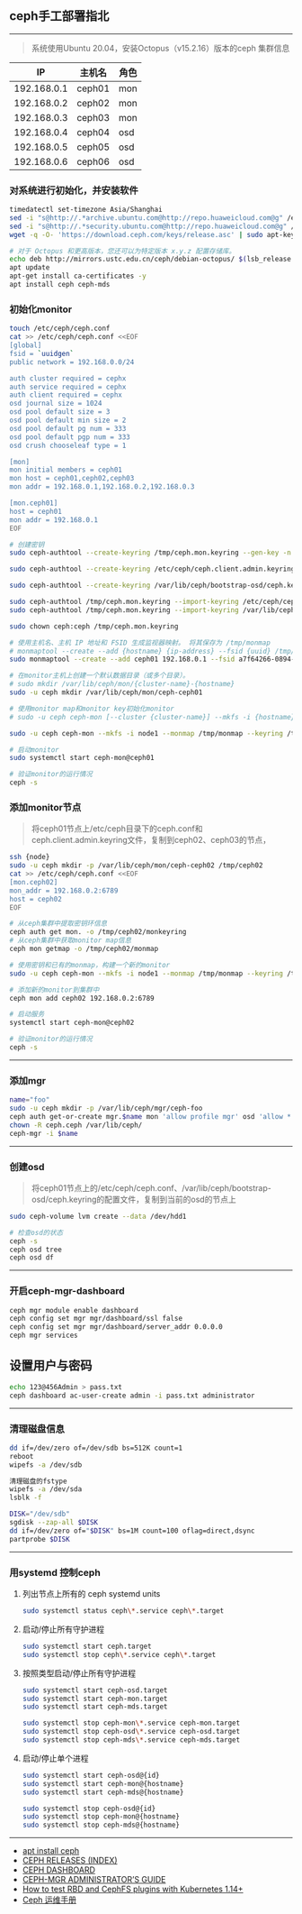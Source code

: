 ## ceph手工部署指北
---
> 系统使用Ubuntu 20.04，安装Octopus（v15.2.16）版本的ceph
> 集群信息

|IP|主机名|角色|
|-|-|-|
|192.168.0.1|ceph01|mon|
|192.168.0.2|ceph02|mon|
|192.168.0.3|ceph03|mon|
|192.168.0.4|ceph04|osd|
|192.168.0.5|ceph05|osd|
|192.168.0.6|ceph06|osd|

### 对系统进行初始化，并安装软件
```bash
timedatectl set-timezone Asia/Shanghai
sed -i "s@http://.*archive.ubuntu.com@http://repo.huaweicloud.com@g" /etc/apt/sources.list
sed -i "s@http://.*security.ubuntu.com@http://repo.huaweicloud.com@g" /etc/apt/sources.list
wget -q -O- 'https://download.ceph.com/keys/release.asc' | sudo apt-key add -

# 对于 Octopus 和更高版本，您还可以为特定版本 x.y.z 配置存储库。
echo deb http://mirrors.ustc.edu.cn/ceph/debian-octopus/ $(lsb_release -sc) main | sudo tee /etc/apt/sources.list.d/ceph.list
apt update
apt-get install ca-certificates -y
apt install ceph ceph-mds
```
### 初始化monitor
```bash
touch /etc/ceph/ceph.conf
cat >> /etc/ceph/ceph.conf <<EOF
[global]
fsid = `uuidgen`
public network = 192.168.0.0/24

auth cluster required = cephx
auth service required = cephx
auth client required = cephx
osd journal size = 1024
osd pool default size = 3
osd pool default min size = 2
osd pool default pg num = 333
osd pool default pgp num = 333
osd crush chooseleaf type = 1

[mon]
mon initial members = ceph01
mon host = ceph01,ceph02,ceph03
mon addr = 192.168.0.1,192.168.0.2,192.168.0.3

[mon.ceph01]
host = ceph01
mon addr = 192.168.0.1
EOF

# 创建密钥
sudo ceph-authtool --create-keyring /tmp/ceph.mon.keyring --gen-key -n mon. --cap mon 'allow *'

sudo ceph-authtool --create-keyring /etc/ceph/ceph.client.admin.keyring --gen-key -n client.admin --cap mon 'allow *' --cap osd 'allow *' --cap mds 'allow *' --cap mgr 'allow *'

sudo ceph-authtool --create-keyring /var/lib/ceph/bootstrap-osd/ceph.keyring --gen-key -n client.bootstrap-osd --cap mon 'profile bootstrap-osd' --cap mgr 'allow r'

sudo ceph-authtool /tmp/ceph.mon.keyring --import-keyring /etc/ceph/ceph.client.admin.keyring
sudo ceph-authtool /tmp/ceph.mon.keyring --import-keyring /var/lib/ceph/bootstrap-osd/ceph.keyring

sudo chown ceph:ceph /tmp/ceph.mon.keyring

# 使用主机名、主机 IP 地址和 FSID 生成监视器映射。 将其保存为 /tmp/monmap
# monmaptool --create --add {hostname} {ip-address} --fsid {uuid} /tmp/monmap
sudo monmaptool --create --add ceph01 192.168.0.1 --fsid a7f64266-0894-4f1e-a635-d0aeaca0e993 /tmp/monmap

# 在monitor主机上创建一个默认数据目录（或多个目录）。
# sudo mkdir /var/lib/ceph/mon/{cluster-name}-{hostname}
sudo -u ceph mkdir /var/lib/ceph/mon/ceph-ceph01

# 使用monitor map和monitor key初始化monitor
# sudo -u ceph ceph-mon [--cluster {cluster-name}] --mkfs -i {hostname} --monmap /tmp/monmap --keyring /tmp/ceph.mon.keyring

sudo -u ceph ceph-mon --mkfs -i node1 --monmap /tmp/monmap --keyring /tmp/ceph.mon.keyring

# 启动monitor
sudo systemctl start ceph-mon@ceph01

# 验证monitor的运行情况
ceph -s
```
### 添加monitor节点 
> 将ceph01节点上/etc/ceph目录下的ceph.conf和ceph.client.admin.keyring文件，复制到ceph02、ceph03的节点，
```bash
ssh {node}
sudo -u ceph mkdir -p /var/lib/ceph/mon/ceph-ceph02 /tmp/ceph02
cat >> /etc/ceph/ceph.conf <<EOF
[mon.ceph02]
mon_addr = 192.168.0.2:6789
host = ceph02
EOF

# 从ceph集群中提取密钥环信息
ceph auth get mon. -o /tmp/ceph02/monkeyring
# 从ceph集群中获取monitor map信息
ceph mon getmap -o /tmp/ceph02/monmap

# 使用密钥和已有的monmap，构建一个新的monitor
sudo -u ceph ceph-mon --mkfs -i node1 --monmap /tmp/monmap --keyring /tmp/ceph.mon.keyring

# 添加新的monitor到集群中
ceph mon add ceph02 192.168.0.2:6789

# 启动服务
systemctl start ceph-mon@ceph02

# 验证monitor的运行情况
ceph -s
```
---
### 添加mgr
```bash
name="foo"
sudo -u ceph mkdir -p /var/lib/ceph/mgr/ceph-foo
ceph auth get-or-create mgr.$name mon 'allow profile mgr' osd 'allow *' mds 'allow *' > /var/lib/ceph/mgr/ceph-foo/keyring
chown -R ceph.ceph /var/lib/ceph/
ceph-mgr -i $name
```
---
### 创建osd
> 将ceph01节点上的/etc/ceph/ceph.conf、/var/lib/ceph/bootstrap-osd/ceph.keyring的配置文件，复制到当前的osd的节点上
```bash
sudo ceph-volume lvm create --data /dev/hdd1

# 检查osd的状态
ceph -s
ceph osd tree
ceph osd df
```
---
### 开启ceph-mgr-dashboard
```bash
ceph mgr module enable dashboard
ceph config set mgr mgr/dashboard/ssl false
ceph config set mgr mgr/dashboard/server_addr 0.0.0.0
ceph mgr services
```
## 设置用户与密码
```bash
echo 123@456Admin > pass.txt
ceph dashboard ac-user-create admin -i pass.txt administrator
```
---
### 清理磁盘信息
```bash
dd if=/dev/zero of=/dev/sdb bs=512K count=1
reboot
wipefs -a /dev/sdb

清理磁盘的fstype
wipefs -a /dev/sda
lsblk -f

DISK="/dev/sdb"
sgdisk --zap-all $DISK
dd if=/dev/zero of="$DISK" bs=1M count=100 oflag=direct,dsync
partprobe $DISK
```
---
### 用systemd 控制ceph
1. 列出节点上所有的 ceph systemd units
   ```bash
   sudo systemctl status ceph\*.service ceph\*.target
   ```
2. 启动/停止所有守护进程
   ```bash
   sudo systemctl start ceph.target
   sudo systemctl stop ceph\*.service ceph\*.target
   ```
3. 按照类型启动/停止所有守护进程
   ```bash
   sudo systemctl start ceph-osd.target
   sudo systemctl start ceph-mon.target
   sudo systemctl start ceph-mds.target

   sudo systemctl stop ceph-mon\*.service ceph-mon.target
   sudo systemctl stop ceph-osd\*.service ceph-osd.target
   sudo systemctl stop ceph-mds\*.service ceph-mds.target
   ```
4. 启动/停止单个进程
   ```bash
   sudo systemctl start ceph-osd@{id}
   sudo systemctl start ceph-mon@{hostname}
   sudo systemctl start ceph-mds@{hostname}

   sudo systemctl stop ceph-osd@{id}
   sudo systemctl stop ceph-mon@{hostname}
   sudo systemctl stop ceph-mds@{hostname}
   ```
---
- [apt install ceph](https://docs.ceph.com/en/quincy/install/get-packages/)
- [CEPH RELEASES (INDEX)](https://docs.ceph.com/en/quincy/releases/index.html)
- [CEPH DASHBOARD](https://docs.ceph.com/en/octopus/mgr/dashboard/)
- [CEPH-MGR ADMINISTRATOR’S GUIDE](https://docs.ceph.com/en/octopus/mgr/administrator/#mgr-administrator-guide)
- [How to test RBD and CephFS plugins with Kubernetes 1.14+](https://github.com/ceph/ceph-csi/tree/release-v3.6/examples)
- [Ceph 运维手册](https://lihaijing.gitbooks.io/ceph-handbook/content/)